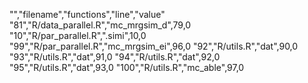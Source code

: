 "","filename","functions","line","value"
"81","R/data_parallel.R","mc_mrgsim_d",79,0
"10","R/par_parallel.R",".simi",10,0
"99","R/par_parallel.R","mc_mrgsim_ei",96,0
"92","R/utils.R","dat",90,0
"93","R/utils.R","dat",91,0
"94","R/utils.R","dat",92,0
"95","R/utils.R","dat",93,0
"100","R/utils.R","mc_able",97,0
